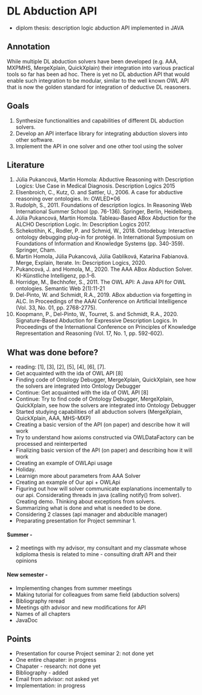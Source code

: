 # DL Abduction API
- diplom thesis: description logic abduction API implemented in JAVA

## Annotation
While multiple DL abduction solvers have been developed (e.g. AAA, MXPMHS, MergeXplain, QuickXplain) their integration into various practical tools
so far has been ad hoc. There is yet no DL abduction API that would enable
such integration to be modular, similar to the well known OWL API that is now
the golden standard for integration of deductive DL reasoners.

## Goals
1. Synthesize functionalities and capabilities of different DL abduction solvers.
2. Develop an API interface library for integrating abduction slovers into other
software.
3. Implement the API in one solver and one other tool using the solver

## Literature
1. Júlia Pukancová, Martin Homola: Abductive Reasoning with Description Logics: Use Case in Medical Diagnosis. Description Logics 2015
2. Elsenbroich, C., Kutz, O. and Sattler, U., 2006. A case for abductive reasoning over ontologies. In: OWLED*06
3. Rudolph, S., 2011. Foundations of description logics. In Reasoning Web International Summer School (pp. 76-136). Springer, Berlin, Heidelberg.
4. Júlia Pukancová, Martin Homola. Tableau-Based ABox Abduction for the ALCHO Description Logic. In: Description Logics 2017. 
5. Schekotihin, K., Rodler, P. and Schmid, W., 2018. Ontodebug: Interactive ontology debugging plug-in for protégé. In International Symposium on Foundations of Information and Knowledge Systems (pp. 340-359). Springer, Cham.
6. Martin Homola, Júlia Pukancová, Júlia Gablíková, Katarína Fabianová. Merge, Explain, Iterate. In: Description Logics, 2020.
7. Pukancová, J. and Homola, M., 2020. The AAA ABox Abduction Solver. KI-Künstliche Intelligenz, pp.1-6.
8. Horridge, M., Bechhofer, S., 2011. The OWL API: A Java API for OWL ontologies. Semantic Web 2(1):11-21
9. Del-Pinto, W. and Schmidt, R.A., 2019. ABox abduction via forgetting in ALC. In Proceedings of the AAAI Conference on Artificial Intelligence (Vol. 33, No. 01, pp. 2768-2775).
10. Koopmann, P., Del-Pinto, W., Tourret, S. and Schmidt, R.A., 2020. Signature-Based Abduction for Expressive Description Logics. In Proceedings of the International Conference on Principles of Knowledge Representation and Reasoning (Vol. 17, No. 1, pp. 592-602).

## What was done before?
- reading: [1], [3], [2], [5], [4], [6], [7].
- Get acquainted with the ida of OWL API [8]  
- Finding code of Ontology Debugger, MergeXplain, QuickXplain, see how the solvers are integrated into Ontology Debugger  
- Continue: Get acquainted with the ida of OWL API [8]  
- Continue: Try to find code of Ontology Debugger, MergeXplain, QuickXplain, see how the solvers are integrated into Ontology Debugger  
- Started studying capabilities of all abduction solvers (MergeXplain, QuickXplain, AAA, MHS-MXP)  
- Creating a basic version of the API (on paper) and describe how it will work  
- Try to understand how axioms constructed via OWLDataFactory can be processed and reinterperted  
- Finalizing basic version of the API (on paper) and describing how it will work  
- Creating an example of OWLApi usage
 - Holiday.
 - Learnign more about parameters from AAA Solver
- Creating an example of Our api + OWLApi
- Figuring out how will solver communicate explanations incementally to our api. Considerating threads in java (calling notify() from solver).
Creating demo. Thinking about exceptions from solvers.
- Summarizing what is done and what is needed to be done.
- Considering 2 classes (api manager and abducible manager) 
- Preparating presentation for Project semminar 1.

#### Summer -
- 2 meetings with my advisor, my consultant and my classmate whose kdiploma thesis is related to mine - consulting draft API and their opinions

#### New semester -
- Implementing changes from summer meetings
- Making tutorial for colleagues from same field (abduction solvers)
- Bibliography reread
- Meetings qith advisor and new modifications for API
- Names of all chapters 
- JavaDoc

## Points
- Presentation for course Project seminar 2: not done yet
- One entire chapater: in progress
- Chapater - research: not done yet
- Bibliography - added
- Email from advisor: not asked yet
- Implementation: in progress
